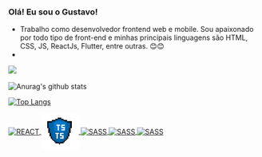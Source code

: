 ### Olá! Eu sou o Gustavo!
- Trabalho como desenvolvedor frontend web e mobile. Sou apaixonado por todo tipo de front-end e minhas principais linguagens são HTML, CSS, JS, ReactJs, Flutter, entre outras. 😊😊
- 
 <a href="https://www.linkedin.com/in/gustavo-rezende-2709/"  target="_blank" >
  <img src="https://img.shields.io/badge/LinkedIn-0077B5?style=for-the-badge&logo=linkedin&logoColor=white"/>
</a>
 </br>

![Anurag's github stats](https://github-readme-stats.vercel.app/api?username=gustavoorez&show_icons=true&theme=radical)

[![Top Langs](https://github-readme-stats.vercel.app/api/top-langs/?username=gustavoorez&layout=compact&theme=radical)](https://github.com/anuraghazra/github-readme-stats)

 <a href="https://pt-br.reactjs.org/" target="_blank">
      <img align="center" src="https://github.com/gustavofbc/pixel_of_shields/blob/main/base/javascript.png" alt="REACT" height="75" width="75" />
  </a>

  <a href="https://www.typescriptlang.org/pt/" target="_blank">
      <img align="center" src="https://github.com/gustavofbc/pixel_of_shields/blob/main/base/typescript.png" alt="REACT" height="75" width="75" />
  </a>

  <a href="https://sass-lang.com/" target="_blank">
      <img align="center" src="https://github.com/gustavofbc/pixel_of_shields/blob/main/base/node.png" alt="SASS" height="75" width="75" />
  </a>
    <a href="https://sass-lang.com/" target="_blank">
      <img align="center" src="https://github.com/gustavofbc/pixel_of_shields/blob/main/base/react.png" alt="SASS" height="75" width="75" />
  </a>
      <a href="https://sass-lang.com/" target="_blank">
      <img align="center" src="https://github.com/gustavofbc/pixel_of_shields/blob/main/base/figma.png" alt="SASS" height="75" width="75" />
  </a>
  


<!--
*GustavooRez/GustavooRez* is a ✨ special ✨ repository because its `README.md` (this file) appears on your GitHub profile.-->
